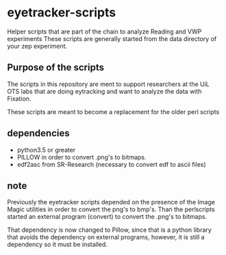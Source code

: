 # eyetracker-scripts
Helper scripts that are part of the chain to analyze Reading and VWP experiments
These scripts are generally started from the data directory of your zep
experiment.

## Purpose of the scripts
The scripts in this repository are ment to support researchers at the UiL OTS
labs that are doing eytracking and want to analyze the data with Fixation.

These scripts are meant to become a replacement for the older perl scripts

## dependencies
- python3.5 or greater
- PILLOW in order to convert .png's to bitmaps.
- edf2asc from SR-Research (necessary to convert edf to ascii files)

## note
Previously the eyetracker scripts depended on the presence of the
Image Magic utilities in order to convert the png's to bmp's. Than the
perlscripts started an external program (convert) to convert the .png's
to bitmaps.

That dependency is now changed to Pillow, since that is a python library
that avoids the dependency on external programs, however, it is still
a dependency so it must be installed.
